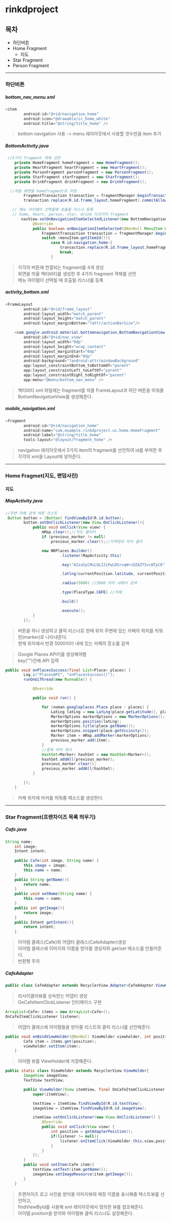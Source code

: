 # rinkdproject

## 목차
* 하단버튼
* Home Fragment
  * 지도
* Star Fragment
* Person Fragment

***


### 하단버튼



##### bottom_nav_menu.xml
```java
<item
        android:id="@+id/navigation_home"
        android:icon="@drawable/ic_home_white"
        android:title="@string/title_home" />
```
> bottom navigation 사용 -> menu 레이아웃에서 사용할 갯수만큼 item 추가



##### BottomActivity.java
```java
 //5가지 fragment 객체 선언
    private HomeFragment homeFragment = new HomeFragment();
    private HeartFragment heartFragment = new HeartFragment();
    private PersonFragment personFragment = new PersonFragment();
    private StarFragment starFragment = new StarFragment();
    private DrinkFragment drinkFragment = new DrinkFragment();

  //처음 화면을 homefragment로 지정
        FragmentTransaction transaction = fragmentManager.beginTransaction();
        transaction.replace(R.id.frame_layout,homeFragment).commitAllowingStateLoss();

   // 메뉴 아이템이 선택될때 호출될 리스너 등록
   // home, heart, person, star, drink 다섯가지 fragment
       navView.setOnNavigationItemSelectedListener(new BottomNavigationView.OnNavigationItemSelectedListener() {
            @Override
            public boolean onNavigationItemSelected(@NonNull MenuItem menuItem) {
                FragmentTransaction transaction = fragmentManager.beginTransaction();
                switch (menuItem.getItemId()){
                    case R.id.navigation_home:{
                        transaction.replace(R.id.frame_layout,homeFragment).commitAllowingStateLoss();
                        break;
                    }
```
> 각각의 버튼에 연결되는 fragment를 4개 생성   
> 화면을 띄울 액티비티를 생성한 후 4가지 fragment 객체를 선언   
> 메뉴 아이템이 선택될 때 호출될 리스너를 등록



##### activity_bottom.xml
```java
<FrameLayout
        android:id="@+id/frame_layout"
        android:layout_width="match_parent"
        android:layout_height="match_parent"
        android:layout_marginBottom="?attr/actionBarSize"/>

    <com.google.android.material.bottomnavigation.BottomNavigationView
        android:id="@+id/nav_view"
        android:layout_width="0dp"
        android:layout_height="wrap_content"
        android:layout_marginStart="0dp"
        android:layout_marginEnd="0dp"
        android:background="?android:attr/windowBackground"
        app:layout_constraintBottom_toBottomOf="parent"
        app:layout_constraintLeft_toLeftOf="parent"
        app:layout_constraintRight_toRightOf="parent"
        app:menu="@menu/bottom_nav_menu" />
```
> 액티비티 xml 파일에는 fragment를 띄울 FrameLayout과 하단 버튼을 띄워줄   
BottomNavigationView를 생성해준다.



##### mobile_navigation.xml
```java
<fragment
        android:id="@+id/navigation_home"
        android:name="com.example.rinkdproject.ui.home.HomeFragment"
        android:label="@string/title_home"
        tools:layout="@layout/fragment_home" />
```
> navigation 레이아웃에서 5가지 item의 fragment를 선언하여 id를 부여한 후 각각의 xml을 Layout에 넣어준다.


***

### Home Fragmet(지도, 랜덤사진)
#### 지도


##### MapActivity.java
```java
//주변 카페 검색 버튼 리스트
 Button button = (Button) findViewById(R.id.button);
        button.setOnClickListener(new View.OnClickListener(){
            public void onClick(View view) {
                mMap.clear();//지도 클리어
                if (previous_marker != null)
                    previous_marker.clear();//지역정보 마커 클리

                new NRPlaces.Builder()
                        .listener(MapActivity.this)

                        .key("AIzaSyCMuLQLIJiPwLDSrvqWrvOZAZTSvcWTpC8")

                        .latlng(currentPosition.latitude, currentPosition.longitude)//현재 위치

                        .radius(5000) //5000 미터 내에서 검색

                        .type(PlaceType.CAFE) //카페

                        .build()

                        .execute();
            }
        });  
```
> 버튼을 하나 생성하고 클릭 리스너로 현재 위치 주변에 있는 카페의 위치를 띄워 핀(marker)로 나타내준다.   
> 현재 위치에서 반경 5000미터 내에 있는 카페의 장소를 검색


> Google Places API키를 생성해야함       
> key("")안에 API 입력    



```java
public void onPlacesSuccess(final List<Place> places) {
        Log.i("PlacesAPI", "onPlacesSuccess()");
        runOnUiThread(new Runnable() {

            @Override

            public void run() {

                for (noman.googleplaces.Place place : places) {
                    LatLng latLng = new LatLng(place.getLatitude(), place.getLongitude());
                    MarkerOptions markerOptions = new MarkerOptions();
                    markerOptions.position(latLng);
                    markerOptions.title(place.getName());
                    markerOptions.snippet(place.getVicinity());
                    Marker item = mMap.addMarker(markerOptions);
                    previous_marker.add(item);
                }
                //중복 마커 제거
                HashSet<Marker> hashSet = new HashSet<Marker>();
                hashSet.addAll(previous_marker);
                previous_marker.clear();
                previous_marker.addAll(hashSet);
            }

        });
    }
```
> 카페 위치에 마커를 띄워줄 메소드를 생성한다.


***

### Star Fragment(프랜차이즈 목록 띄우기)


##### Cafe.java

```java
String name;
    int image;
    Intent intent;
    
    public Cafe(int image, String name) {
        this.image = image;
        this.name = name;
    }
    public String getName(){
        return name;
    }
    public void setName(String name) {
        this.name = name;
    }
    public int getImage(){
        return image;
    }
    public Intent getIntent(){
        return intent;
    }
```
> 아이템 클래스(Cafe)와 어댑터 클래스(CafeAdapter)생성    
> 아이템 클래스에 이미지와 이름을 받아올 생성자와 get/set 메소드를 만들어준다.    
> 반환형 주의



##### CafeAdapter
```java
public class CafeAdapter extends RecyclerView.Adapter<CafeAdapter.ViewHolder> implements OnCafeItemClickListener {
```
> 리사이클러뷰를 상속받는 어댑터 생성    
> OnCafeItemClickListener 인터페이스 구현    


```java
ArrayList<Cafe> items = new ArrayList<Cafe>();
OnCafeItemClickListener listener;
```
> 어댑터 클래스에 아이템들을 받아줄 리스트와 클릭 리스너를 선언해준다.   


```java
public void onBindViewHolder(@NonNull ViewHolder viewholder, int position) {
        Cafe item = items.get(position);
        viewholder.setItem(item);
    }
```
> 아이템 뷰를 ViewHolder에 저장해준다.


```java
public static class ViewHolder extends RecyclerView.ViewHolder{
        ImageView imageView;
        TextView textView;

        public ViewHolder(View itemView, final OnCafeItemClickListener listener){
            super(itemView);

            textView = itemView.findViewById(R.id.textView);
            imageView = itemView.findViewById(R.id.imageView);

            itemView.setOnClickListener(new View.OnClickListener() {
                @Override
                public void onClick(View view) {
                    int position = getAdapterPosition();
                    if(listener != null){
                        listener.onItemClick(ViewHolder.this,view,position);
                    }
                }
            });
        }
        public void setItem(Cafe item){
            textView.setText(item.getName());
            imageView.setImageResource(item.getImage());
        }
    }
```
> 프랜차이즈 로고 사진을 받아올 이미지뷰와 매장 이름을 표시해줄 텍스트뷰를 선언하고,    
findViewById를 사용해 xml 레이아웃에서 정의한 뷰를 참조해준다.   
> 아이템 position을 받아와 아이템뷰 클릭 리스너도 설정해준다.
